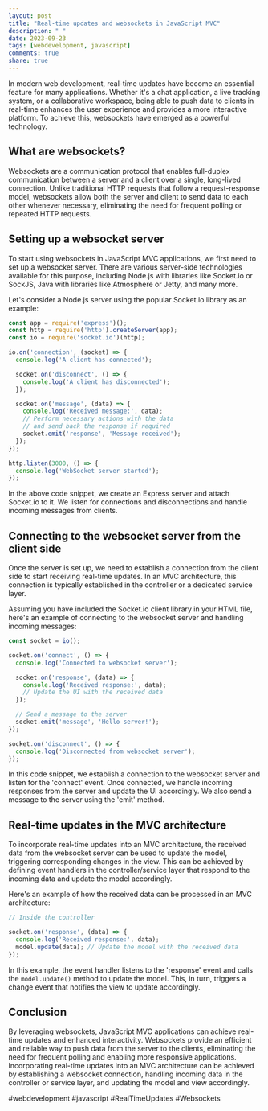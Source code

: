 ```yaml
---
layout: post
title: "Real-time updates and websockets in JavaScript MVC"
description: " "
date: 2023-09-23
tags: [webdevelopment, javascript]
comments: true
share: true
---
```


In modern web development, real-time updates have become an essential feature for many applications. Whether it's a chat application, a live tracking system, or a collaborative workspace, being able to push data to clients in real-time enhances the user experience and provides a more interactive platform. To achieve this, websockets have emerged as a powerful technology.

## What are websockets?

Websockets are a communication protocol that enables full-duplex communication between a server and a client over a single, long-lived connection. Unlike traditional HTTP requests that follow a request-response model, websockets allow both the server and client to send data to each other whenever necessary, eliminating the need for frequent polling or repeated HTTP requests.

## Setting up a websocket server

To start using websockets in JavaScript MVC applications, we first need to set up a websocket server. There are various server-side technologies available for this purpose, including Node.js with libraries like Socket.io or SockJS, Java with libraries like Atmosphere or Jetty, and many more.

Let's consider a Node.js server using the popular Socket.io library as an example:

```javascript
const app = require('express')();
const http = require('http').createServer(app);
const io = require('socket.io')(http);

io.on('connection', (socket) => {
  console.log('A client has connected');

  socket.on('disconnect', () => {
    console.log('A client has disconnected');
  });

  socket.on('message', (data) => {
    console.log('Received message:', data);
    // Perform necessary actions with the data
    // and send back the response if required
    socket.emit('response', 'Message received');
  });
});

http.listen(3000, () => {
  console.log('WebSocket server started');
});
```

In the above code snippet, we create an Express server and attach Socket.io to it. We listen for connections and disconnections and handle incoming messages from clients.

## Connecting to the websocket server from the client side

Once the server is set up, we need to establish a connection from the client side to start receiving real-time updates. In an MVC architecture, this connection is typically established in the controller or a dedicated service layer.

Assuming you have included the Socket.io client library in your HTML file, here's an example of connecting to the websocket server and handling incoming messages:

```javascript
const socket = io();

socket.on('connect', () => {
  console.log('Connected to websocket server');

  socket.on('response', (data) => {
    console.log('Received response:', data);
    // Update the UI with the received data
  });

  // Send a message to the server
  socket.emit('message', 'Hello server!');
});

socket.on('disconnect', () => {
  console.log('Disconnected from websocket server');
});
```

In this code snippet, we establish a connection to the websocket server and listen for the 'connect' event. Once connected, we handle incoming responses from the server and update the UI accordingly. We also send a message to the server using the 'emit' method.

## Real-time updates in the MVC architecture

To incorporate real-time updates into an MVC architecture, the received data from the websocket server can be used to update the model, triggering corresponding changes in the view. This can be achieved by defining event handlers in the controller/service layer that respond to the incoming data and update the model accordingly.

Here's an example of how the received data can be processed in an MVC architecture:

```javascript
// Inside the controller

socket.on('response', (data) => {
  console.log('Received response:', data);
  model.update(data); // Update the model with the received data
});
```

In this example, the event handler listens to the 'response' event and calls the `model.update()` method to update the model. This, in turn, triggers a change event that notifies the view to update accordingly.

## Conclusion

By leveraging websockets, JavaScript MVC applications can achieve real-time updates and enhanced interactivity. Websockets provide an efficient and reliable way to push data from the server to the clients, eliminating the need for frequent polling and enabling more responsive applications. Incorporating real-time updates into an MVC architecture can be achieved by establishing a websocket connection, handling incoming data in the controller or service layer, and updating the model and view accordingly.

#webdevelopment #javascript #RealTimeUpdates #Websockets